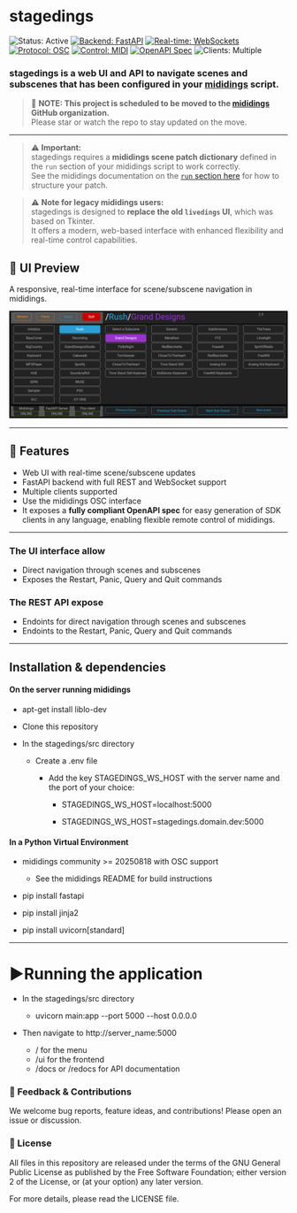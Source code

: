 # stagedings

![Status: Active](https://img.shields.io/badge/status-active-brightgreen)
[![Backend: FastAPI](https://img.shields.io/badge/backend-FastAPI-blue)](https://fastapi.tiangolo.com/)
[![Real-time: WebSockets](https://img.shields.io/badge/real--time-WebSockets-orange)](https://fastapi.tiangolo.com/advanced/websockets/)
[![Protocol: OSC](https://img.shields.io/badge/protocol-OSC-purple)](http://opensoundcontrol.org/)
[![Control: MIDI](https://img.shields.io/badge/control-MIDI-yellow)](https://www.midi.org/specifications-old/item/table-1-summary-of-midi-message)
[![OpenAPI Spec](https://img.shields.io/badge/OpenAPI-available-brightgreen)](https://swagger.io/specification/)
![Clients: Multiple](https://img.shields.io/badge/clients-multiple-lightgrey)

### **stagedings** is a web UI and API to navigate scenes and subscenes that has been configured in your [mididings](https://github.com/mididings/mididings) script.

> 🚧 **NOTE: This project is scheduled to be moved to the [mididings](https://github.com/mididings) GitHub organization.**  
> Please star or watch the repo to stay updated on the move.

---

> ⚠️ **Important:**  
> stagedings requires a **mididings scene patch dictionary** defined in the `run` section of your mididings script to work correctly.  
> See the mididings documentation on the [`run` section here](https://mididings.github.io/mididings/main.html#mididings.run) for how to structure your patch.

> ⚠️ **Note for legacy mididings users:**  
> stagedings is designed to **replace the old `livedings` UI**, which was based on Tkinter.  
> It offers a modern, web-based interface with enhanced flexibility and real-time control capabilities.

## 📸 UI Preview

A responsive, real-time interface for scene/subscene navigation in mididings.

<img src="docs/stagedings-ui.png" alt="stagedings UI screenshot" width="700"/>

---

## 🚀 Features

- Web UI with real-time scene/subscene updates
- FastAPI backend with full REST and WebSocket support
- Multiple clients supported
- Use the mididings OSC interface
- It exposes a **fully compliant OpenAPI spec** for easy generation of SDK clients in any language, enabling flexible remote control of mididings.

---

### The UI interface allow

* Direct navigation through scenes and subscenes
* Exposes the Restart, Panic, Query and Quit commands

### The REST API expose

* Endoints for direct navigation through scenes and subscenes
* Endoints to the Restart, Panic, Query and Quit commands

---

## Installation & dependencies

#### On the server running mididings

* apt-get install liblo-dev

* Clone this repository

* In the stagedings/src directory
  
  * Create a .env file
    
    * Add the key STAGEDINGS_WS_HOST with the server name and the port of your choice:
      
      * STAGEDINGS_WS_HOST=localhost:5000
      
      * STAGEDINGS_WS_HOST=stagedings.domain.dev:5000

#### In a Python Virtual Environment

* mididings community >= 20250818 with OSC support 
  
  * See the mididings README for build instructions

* pip install fastapi

* pip install jinja2

* pip install uvicorn\[standard\]

---

# ▶️Running the application

* In the stagedings/src directory
  
  * uvicorn main:app --port 5000 --host 0.0.0.0

* Then navigate to http://server_name:5000
  
  * / for the menu
  * /ui for the frontend
  * /docs or /redocs for API documentation

### 💬 Feedback & Contributions

We welcome bug reports, feature ideas, and contributions! Please open an issue or discussion.

### 📜 License

All files in this repository are released under the terms of the GNU
General Public License as published by the Free Software Foundation;
either version 2 of the License, or (at your option) any later version.

For more details, please read the LICENSE file.